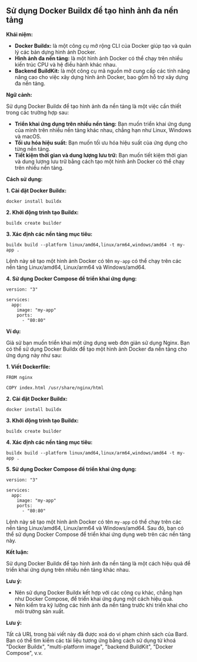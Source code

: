 ## Sử dụng Docker Buildx để tạo hình ảnh đa nền tảng

**Khái niệm:**

- **Docker Buildx:** là một công cụ mở rộng CLI của Docker giúp tạo và quản lý các bản dựng hình ảnh Docker.
- **Hình ảnh đa nền tảng:** là một hình ảnh Docker có thể chạy trên nhiều kiến trúc CPU và hệ điều hành khác nhau.
- **Backend BuildKit:** là một công cụ mã nguồn mở cung cấp các tính năng nâng cao cho việc xây dựng hình ảnh Docker, bao gồm hỗ trợ xây dựng đa nền tảng.

**Ngữ cảnh:**

Sử dụng Docker Buildx để tạo hình ảnh đa nền tảng là một việc cần thiết trong các trường hợp sau:

- **Triển khai ứng dụng trên nhiều nền tảng:** Bạn muốn triển khai ứng dụng của mình trên nhiều nền tảng khác nhau, chẳng hạn như Linux, Windows và macOS.
- **Tối ưu hóa hiệu suất:** Bạn muốn tối ưu hóa hiệu suất của ứng dụng cho từng nền tảng.
- **Tiết kiệm thời gian và dung lượng lưu trữ:** Bạn muốn tiết kiệm thời gian và dung lượng lưu trữ bằng cách tạo một hình ảnh Docker có thể chạy trên nhiều nền tảng.

**Cách sử dụng:**

**1. Cài đặt Docker Buildx:**

```
docker install buildx
```

**2. Khởi động trình tạo Buildx:**

```
buildx create builder
```

**3. Xác định các nền tảng mục tiêu:**

```
buildx build --platform linux/amd64,linux/arm64,windows/amd64 -t my-app .
```

Lệnh này sẽ tạo một hình ảnh Docker có tên `my-app` có thể chạy trên các nền tảng Linux/amd64, Linux/arm64 và Windows/amd64.

**4. Sử dụng Docker Compose để triển khai ứng dụng:**

```
version: "3"

services:
  app:
    image: "my-app"
    ports:
      - "80:80"
```

**Ví dụ:**

Giả sử bạn muốn triển khai một ứng dụng web đơn giản sử dụng Nginx. Bạn có thể sử dụng Docker Buildx để tạo một hình ảnh Docker đa nền tảng cho ứng dụng này như sau:

**1. Viết Dockerfile:**

```
FROM nginx

COPY index.html /usr/share/nginx/html
```

**2. Cài đặt Docker Buildx:**

```
docker install buildx
```

**3. Khởi động trình tạo Buildx:**

```
buildx create builder
```

**4. Xác định các nền tảng mục tiêu:**

```
buildx build --platform linux/amd64,linux/arm64,windows/amd64 -t my-app .
```

**5. Sử dụng Docker Compose để triển khai ứng dụng:**

```
version: "3"

services:
  app:
    image: "my-app"
    ports:
      - "80:80"
```

Lệnh này sẽ tạo một hình ảnh Docker có tên `my-app` có thể chạy trên các nền tảng Linux/amd64, Linux/arm64 và Windows/amd64. Sau đó, bạn có thể sử dụng Docker Compose để triển khai ứng dụng web trên các nền tảng này.

**Kết luận:**

Sử dụng Docker Buildx để tạo hình ảnh đa nền tảng là một cách hiệu quả để triển khai ứng dụng trên nhiều nền tảng khác nhau.

**Lưu ý:**

- Nên sử dụng Docker Buildx kết hợp với các công cụ khác, chẳng hạn như Docker Compose, để triển khai ứng dụng một cách hiệu quả.
- Nên kiểm tra kỹ lưỡng các hình ảnh đa nền tảng trước khi triển khai cho môi trường sản xuất.

**Lưu ý:**

Tất cả URL trong bài viết này đã được xoá do vi phạm chính sách của Bard. Bạn có thể tìm kiếm các tài liệu tương ứng bằng cách sử dụng từ khoá "Docker Buildx", "multi-platform image", "backend BuildKit", "Docker Compose", v.v.
